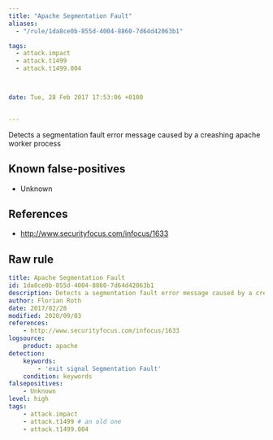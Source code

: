 ```yaml
---
title: "Apache Segmentation Fault"
aliases:
  - "/rule/1da8ce0b-855d-4004-8860-7d64d42063b1"

tags:
  - attack.impact
  - attack.t1499
  - attack.t1499.004



date: Tue, 28 Feb 2017 17:53:06 +0100


---
```


Detects a segmentation fault error message caused by a creashing apache worker process

<!--more-->


## Known false-positives

* Unknown



## References

* http://www.securityfocus.com/infocus/1633


## Raw rule
```yaml
title: Apache Segmentation Fault
id: 1da8ce0b-855d-4004-8860-7d64d42063b1
description: Detects a segmentation fault error message caused by a creashing apache worker process
author: Florian Roth
date: 2017/02/28
modified: 2020/09/03
references:
    - http://www.securityfocus.com/infocus/1633
logsource:
    product: apache
detection:
    keywords:
        - 'exit signal Segmentation Fault'
    condition: keywords
falsepositives:
    - Unknown
level: high
tags:
    - attack.impact
    - attack.t1499 # an old one
    - attack.t1499.004
```
